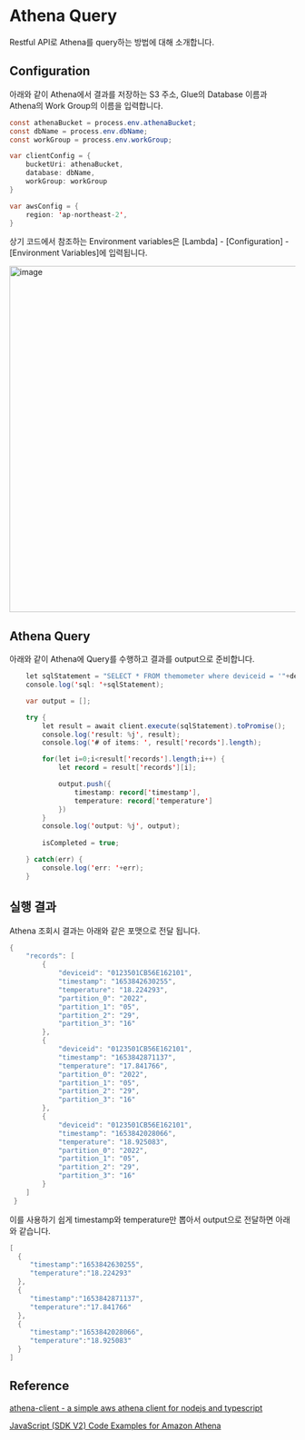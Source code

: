 # Athena Query

Restful API로 Athena를 query하는 방법에 대해 소개합니다. 

## Configuration

아래와 같이 Athena에서 결과를 저장하는 S3 주소, Glue의 Database 이름과 Athena의 Work Group의 이름을 입력합니다.

```java
const athenaBucket = process.env.athenaBucket; 
const dbName = process.env.dbName; 
const workGroup = process.env.workGroup; 

var clientConfig = {
    bucketUri: athenaBucket,
    database: dbName,
    workGroup: workGroup
}

var awsConfig = {
    region: 'ap-northeast-2', 
}
```

상기 코드에서 참조하는 Environment variables은 [Lambda] - [Configuration] - [Environment Variables]에 입력됩니다.

<img width="610" alt="image" src="https://user-images.githubusercontent.com/52392004/170911263-2b11de30-a1dc-48e3-a751-c4c1f99686bb.png">


## Athena Query

아래와 같이 Athena에 Query를 수행하고 결과를 output으로 준비합니다.

```java
    let sqlStatement = "SELECT * FROM themometer where deviceid = '"+deviceid+"' limit 1000";
    console.log('sql: '+sqlStatement);

    var output = [];

    try {
        let result = await client.execute(sqlStatement).toPromise();
        console.log('result: %j', result);
        console.log('# of items: ', result['records'].length);

        for(let i=0;i<result['records'].length;i++) {
            let record = result['records'][i];

            output.push({
                timestamp: record['timestamp'],
                temperature: record['temperature']
            })
        }
        console.log('output: %j', output);        
        
        isCompleted = true;

    } catch(err) {
        console.log('err: '+err);
    }
```

## 실행 결과 

Athena 조회시 결과는 아래와 같은 포맷으로 전달 됩니다. 

```java
{
    "records": [
        {
            "deviceid": "0123501CB56E162101",
            "timestamp": "1653842630255",
            "temperature": "18.224293",
            "partition_0": "2022",
            "partition_1": "05",
            "partition_2": "29",
            "partition_3": "16"
        },
        {
            "deviceid": "0123501CB56E162101",
            "timestamp": "1653842871137",
            "temperature": "17.841766",
            "partition_0": "2022",
            "partition_1": "05",
            "partition_2": "29",
            "partition_3": "16"
        },
        {
            "deviceid": "0123501CB56E162101",
            "timestamp": "1653842028066",
            "temperature": "18.925083",
            "partition_0": "2022",
            "partition_1": "05",
            "partition_2": "29",
            "partition_3": "16"
        }
    ]
 }
 ```
 
 이를 사용하기 쉽게 timestamp와 temperature만 뽑아서 output으로 전달하면 아래와 같습니다. 
 
 ```java
 [
   {
      "timestamp":"1653842630255",
      "temperature":"18.224293"
   },
   {
      "timestamp":"1653842871137",
      "temperature":"17.841766"
   },
   {
      "timestamp":"1653842028066",
      "temperature":"18.925083"
   }
]   
```

## Reference 
[athena-client - a simple aws athena client for nodejs and typescript](https://github.com/KoteiIto/node-athena)

[JavaScript (SDK V2) Code Examples for Amazon Athena](https://docs.aws.amazon.com/code-samples/latest/catalog/code-catalog-javascript-example_code-athena.html)
